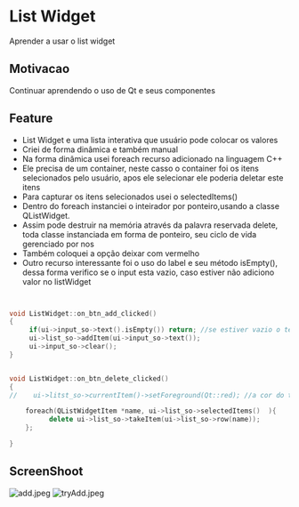 # List Widget
Aprender a usar o list widget

## Motivacao
Continuar aprendendo o uso de Qt e seus componentes


## Feature
- List Widget e uma lista interativa que usuário pode colocar os valores 
- Criei de forma dinâmica e também manual
- Na forma dinâmica usei foreach recurso adicionado na linguagem C++
- Ele precisa de um container, neste casso o container foi os itens selecionados pelo usuário, apos ele selecionar ele poderia deletar este itens 
- Para capturar os itens selecionados usei o selectedItems()
- Dentro do foreach instanciei o inteirador por ponteiro,usando a classe QListWidget.
- Assim pode destruir na memória através da palavra reservada delete, toda classe instanciada em forma de ponteiro, seu ciclo de vida gerenciado por nos
- Também coloquei a opção deixar com vermelho
- Outro recurso interessante foi o uso do label e seu método isEmpty(), dessa forma verifico se o input esta vazio, caso estiver não adiciono valor no listWidget



``` c++


void ListWidget::on_btn_add_clicked()
{
     if(ui->input_so->text().isEmpty()) return; //se estiver vazio o texto ele morre a funcao
     ui->list_so->addItem(ui->input_so->text());
     ui->input_so->clear();
}


void ListWidget::on_btn_delete_clicked()
{
//    ui->litst_so->currentItem()->setForeground(Qt::red); //a cor do texto selecionado ficara vermelho

    foreach(QListWidgetItem *name, ui->list_so->selectedItems()  ){
          delete ui->list_so->takeItem(ui->list_so->row(name));
    };

}


````

## ScreenShoot

![add.jpeg](https://github.com/kenjimaeda54/listWidget-Qt/blob/develop/add.jpeg)
![tryAdd.jpeg](https://github.com/kenjimaeda54/listWidget-Qt/blob/develop/add.jpeg)




